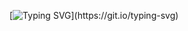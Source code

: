 [![Typing SVG](https://readme-typing-svg.demolab.com?font=Fira+Code&pause=1000&random=false&width=435&lines=Welcome+to+my+Github+profile+page!)](https://git.io/typing-svg)
